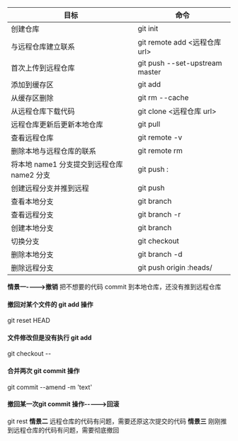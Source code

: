 | 目标                                       | 命令                                  |
| ------------------------------------------ | ------------------------------------- |
| 创建仓库                                   | git init                              |
| 与远程仓库建立联系                         | git remote add <name> <远程仓库 url>  |
| 首次上传到远程仓库                         | git push --set-upstream <name> master |
| 添加到缓存区                               | git add                               |
| 从缓存区删除                               | git rm --cache <fileName>             |
| 从远程仓库下载代码                         | git clone <远程仓库 url>              |
| 远程仓库更新后更新本地仓库                 | git pull                              |
| 查看远程仓库                               | git remote -v                         |
| 删除本地与远程仓库的联系                   | git remote rm <name>                  |
| 将本地 name1 分支提交到远程仓库 name2 分支 | git push <name> <name1>:<name2>       |
| 创建远程分支并推到远程                     | git push <name> <branch-name>         |
| 查看本地分支                               | git branch                            |
| 查看远程分支                               | git branch -r                         |
| 创建本地分支                               | git branch <branch-name>              |
| 切换分支                                   | git checkout <branch-name>            |
| 删除本地分支                               | git branch -d <branch-name>           |
| 删除远程分支                               | git push origin :heads/<branch-name>  |

**情景一---->撤销**
把不想要的代码 commit 到本地仓库，还没有推到远程仓库

#### 撤回对某个文件的 git add 操作

git reset HEAD <fileName>

#### 文件修改但是没有执行 git add

git checkout -- <fileName>

#### 合并两次 git commit 操作

git commit --amend -m 'text'

#### 撤回某一次git commit 操作----->回滚
git rest 
**情景二**
远程仓库的代码有问题，需要还原这次提交的代码
**情景三**
刚刚推到远程仓库的代码有问题，需要彻底撤回
